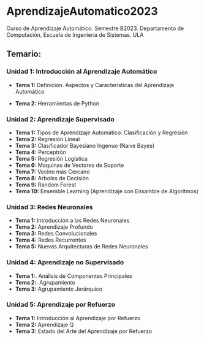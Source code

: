 # AprendizajeAutomatico2023
Curso de Aprendizaje Automático. Semestre B2023. Departamento de Computación, Escuela de Ingeniería de Sistemas. ULA

## Temario:

### Unidad 1: Introducción al Aprendizaje Automático

- **Tema 1:** Definición. Aspectos y Características del Aprendizaje Automático

- **Tema 2:** Herramientas de Python

### Unidad 2: Aprendizaje Supervisado

- **Tema 1:** Tipos de Aprendizaje Automático: Clasificación y Regresión
- **Tema 2:** Regresión Lineal
- **Tema 3:** Clasificador Bayesiano Ingenuo (Naive Bayes)
- **Tema 4:** Perceptrón
- **Tema 5:** Regresión Logística
- **Tema 6:** Maquinas de Vectores de Soporte
- **Tema 7:** Vecino más Cercano
- **Tema 8:** Arboles de Decisión
- **Tema 9:** Random Forest
- **Tema 10:** Ensemble Learning (Aprendizaje con Ensamble de Algoritmos)

### Unidad 3: Redes Neuronales

- **Tema 1:** Introducción a las Redes Neuronales
- **Tema 2:** Aprendizaje Profundo
- **Tema 3:** Redes Convolucionales
- **Tema 4:** Redes Recurrentes
- **Tema 5:** Nuevas Arquitecturas de Redes Neuronales

### Unidad 4: Aprendizaje no Supervisado

- **Tema 1:**. Análisis de Componentes Principales
- **Tema 2:**. Agrupamiento
- **Tema 3:** Agrupamiento Jerárquico

### Unidad 5: Aprendizaje por Refuerzo

- **Tema 1:** Introducción al Aprendizaje por Refuerzo
- **Tema 2:** Aprendizaje Q
- **Tema 3:** Estado del Arte del Aprendizaje por Refuerzo

